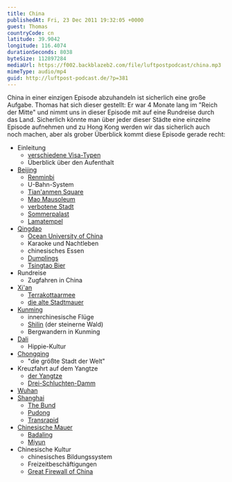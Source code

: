```yaml
---
title: China
publishedAt: Fri, 23 Dec 2011 19:32:05 +0000
guest: Thomas
countryCode: cn
latitude: 39.9042
longitude: 116.4074
durationSeconds: 8038
byteSize: 112897284
mediaUrl: https://f002.backblazeb2.com/file/luftpostpodcast/china.mp3
mimeType: audio/mp4
guid: http://luftpost-podcast.de/?p=381
---
```


China in einer einzigen Episode abzuhandeln ist sicherlich eine große Aufgabe. Thomas hat sich dieser gestellt: Er war 4 Monate lang im "Reich der Mitte" und nimmt uns in dieser Episode mit auf eine Rundreise durch das Land. Sicherlich könnte man über jeder dieser Städte eine einzelne Episode aufnehmen und zu Hong Kong werden wir das sicherlich auch noch machen, aber als grober Überblick kommt diese Episode gerade recht:

- Einleitung
  - [verschiedene Visa-Typen](http://www.china-botschaft.de/det/lsfw/)
  - Überblick über den Aufenthalt
- [Beijing](http://de.wikipedia.org/wiki/Peking)
  - [Renminbi](http://de.wikipedia.org/wiki/Renminbi)
  - U-Bahn-System
  - [Tian'anmen Square](http://de.wikipedia.org/wiki/Platz%5Fdes%5Fhimmlischen%5FFriedens)
  - [Mao Mausoleum](http://farm7.staticflickr.com/6085/6055845719%5F53342e814b%5Fb.jpg)
  - [verbotene Stadt](http://de.wikipedia.org/wiki/Verbotene%5FStadt)
  - [Sommerpalast](http://de.wikipedia.org/wiki/Neuer%5FSommerpalast%5F%28Peking%29)
  - [Lamatempel](http://de.wikipedia.org/wiki/Lamatempel)
- [Qingdao](http://de.wikipedia.org/wiki/Qingdao)
  - [Ocean University of China](http://www.ouc.edu.cn/)
  - Karaoke und Nachtleben
  - chinesisches Essen
  - [Dumplings](http://de.wikipedia.org/wiki/Jiaozi)
  - [Tsingtao Bier](http://de.wikipedia.org/wiki/Tsingtao%5F%28Brauerei%29)
- Rundreise
  - Zugfahren in China
- [Xi'an](http://de.wikipedia.org/wiki/Xi%27an)
  - [Terrakottaarmee](http://de.wikipedia.org/wiki/Terrakottaarmee)
  - [die alte Stadtmauer](http://de.wikipedia.org/wiki/Stadtmauer%5Fvon%5FXi%27an)
- [Kunming](http://de.wikipedia.org/wiki/Kunming)
  - innerchinesische Flüge
  - [Shilin](http://de.wikipedia.org/wiki/Shilin) (der steinerne Wald)
  - Bergwandern in Kunming
- [Dali](http://de.wikipedia.org/wiki/Dali%5F%28Stadt%29)
  - Hippie-Kultur
- [Chongqing](http://de.wikipedia.org/wiki/Chongqing)
  - "die größte Stadt der Welt"
- Kreuzfahrt auf dem Yangtze
  - [der Yangtze](http://de.wikipedia.org/wiki/Jangtsekiang)
  - [Drei-Schluchten-Damm](http://de.wikipedia.org/wiki/Drei-Schluchten-Talsperre)
- [Wuhan](http://de.wikipedia.org/wiki/Wuhan)
- [Shanghai](http://de.wikipedia.org/wiki/Shanghai)
  - [The Bund](http://de.wikipedia.org/wiki/Bund%5F%28Shanghai%29)
  - [Pudong](http://de.wikipedia.org/wiki/Pudong)
  - [Transrapid](http://de.wikipedia.org/wiki/Shanghai%5FMaglev)
- [Chinesische Mauer](http://de.wikipedia.org/wiki/Chinesische%5FMauer)
  - [Badaling](http://de.wikipedia.org/wiki/Badaling)
  - [Miyun](http://de.wikipedia.org/wiki/Miyun)
- Chinesische Kultur
  - chinesisches Bildungssystem
  - Freizeitbeschäftigungen
  - [Great Firewall of China](http://de.wikipedia.org/wiki/Great%5FFireWall%5Fof%5FChina)
